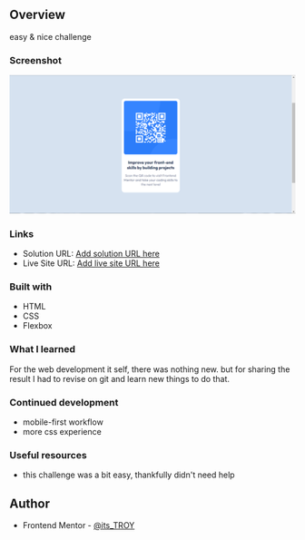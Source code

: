 ## Overview

easy & nice challenge

### Screenshot

![](./screen-shot/QR-code-component.png)

### Links

- Solution URL: [Add solution URL here](https://your-solution-url.com)
- Live Site URL: [Add live site URL here](https://your-live-site-url.com)

### Built with

- HTML
- CSS
- Flexbox

### What I learned

For the web development it self, there was nothing new. but for sharing the result I had to revise on git and learn new things to do that.

### Continued development

- mobile-first workflow
- more css experience

### Useful resources

- this challenge was a bit easy, thankfully didn't need help

## Author

- Frontend Mentor - [@its_TROY](https://www.frontendmentor.io/profile/its-TROY)
